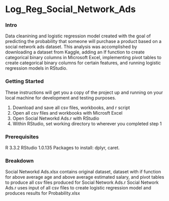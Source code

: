 # Log_Reg_Social_Network_Ads

### Intro
Data cleanining and logistic regression model created with the goal of predicting the probability that someone will purchase a product based on a social network ads dataset. This analysis was accomplished by downloading a dataset from Kaggle, adding an If function to create categorical binary columns in Microsoft Excel, implementing pivot tables to create categorical binary columns for certain features, and running logistic regression models in RStudio.

### Getting Started
These instructions will get you a copy of the project up and running on your local machine for development and testing purposes.

1. Download and save all csv files, workbooks, and r script
2. Open all csv files and workbooks with Microsft Excel
3. Open Social Networkd Ads.r with RStudio
4. Within RStudio, set working directory to wherever you completed step 1

### Prerequisites
R 3.3.2
RStudio 1.0.135
Packages to install: dplyr, caret.

### Breakdown
Social Networkd Ads.xlsx contains original dataset, dataset with if function for above average age and above average estimated salary, and pivot tables to produce all csv files produced for Social Network Ads.r
Social Network Ads.r uses input of all csv files to create logistic regression model and produces results for Probability.xlsx
